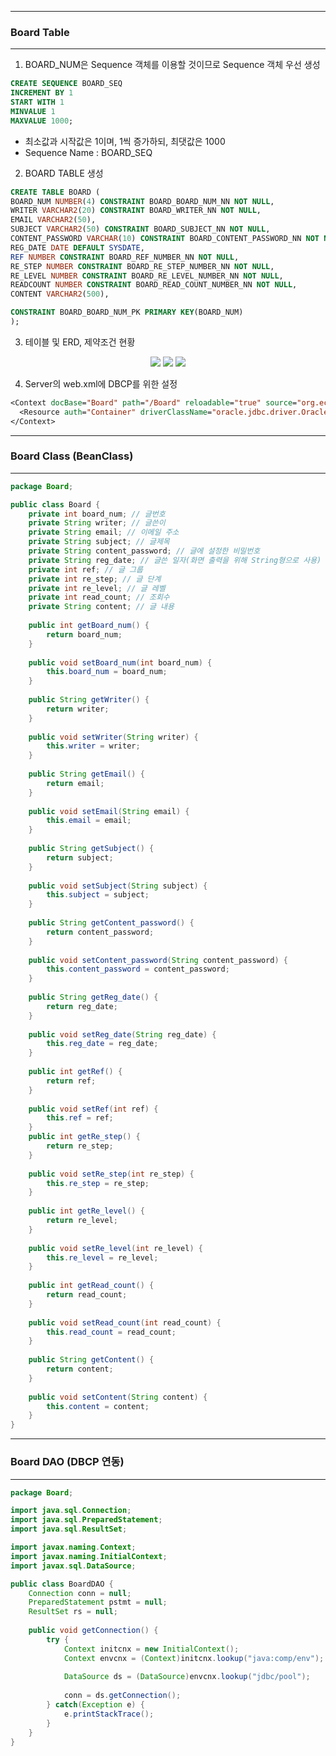 -----
### Board Table
-----
1. BOARD_NUM은 Sequence 객체를 이용할 것이므로 Sequence 객체 우선 생성
```sql
CREATE SEQUENCE BOARD_SEQ 
INCREMENT BY 1
START WITH 1
MINVALUE 1
MAXVALUE 1000;
```
  - 최소값과 시작값은 1이며, 1씩 증가하되, 최댓값은 1000
  - Sequence Name : BOARD_SEQ

2. BOARD TABLE 생성
```sql
CREATE TABLE BOARD (
BOARD_NUM NUMBER(4) CONSTRAINT BOARD_BOARD_NUM_NN NOT NULL,
WRITER VARCHAR2(20) CONSTRAINT BOARD_WRITER_NN NOT NULL,
EMAIL VARCHAR2(50),
SUBJECT VARCHAR2(50) CONSTRAINT BOARD_SUBJECT_NN NOT NULL,
CONTENT_PASSWORD VARCHAR(10) CONSTRAINT BOARD_CONTENT_PASSWORD_NN NOT NULL,
REG_DATE DATE DEFAULT SYSDATE,
REF NUMBER CONSTRAINT BOARD_REF_NUMBER_NN NOT NULL,
RE_STEP NUMBER CONSTRAINT BOARD_RE_STEP_NUMBER_NN NOT NULL,
RE_LEVEL NUMBER CONSTRAINT BOARD_RE_LEVEL_NUMBER_NN NOT NULL,
READCOUNT NUMBER CONSTRAINT BOARD_READ_COUNT_NUMBER_NN NOT NULL,
CONTENT VARCHAR2(500),

CONSTRAINT BOARD_BOARD_NUM_PK PRIMARY KEY(BOARD_NUM)
);
```

3. 테이블 및 ERD, 제약조건 현황
<div align = "center">
<img src="https://github.com/sooyounghan/DataBase/assets/34672301/5bfcfcba-1c46-47ad-8db3-65d7ab75a58b">
<img src="https://github.com/sooyounghan/Web/assets/34672301/8e52cf62-66fc-4ef2-b968-0eca3d5d88bd">
<img src="https://github.com/sooyounghan/DataBase/assets/34672301/08296f65-262e-4293-9541-e0c471c7cf06">
</div>

4. Server의 web.xml에 DBCP를 위한 설정
```jsp
<Context docBase="Board" path="/Board" reloadable="true" source="org.eclipse.jst.jee.server:Board">
  <Resource auth="Container" driverClassName="oracle.jdbc.driver.OracleDriver" type="javax.sql.DataSource" loginTimeout="10" maxWaits="5000" name="jdbc/pool" username="dbPractice" password="1234" url="jdbc:oracle:thin:@localhost:1521:xe"/>
</Context> 
```

-----
### Board Class (BeanClass)
-----
```java
package Board;

public class Board {
	private int board_num; // 글번호
	private String writer; // 글쓴이
	private String email; // 이메일 주소
	private String subject; // 글제목
	private String content_password; // 글에 설정한 비밀번호
	private String reg_date; // 글쓴 일자(화면 출력을 위해 String형으로 사용)
	private int ref; // 글 그룹
	private int re_step; // 글 단계
	private int re_level; // 글 레벨
	private int read_count; // 조회수
	private String content; // 글 내용
	
	public int getBoard_num() {
		return board_num;
	}
	
	public void setBoard_num(int board_num) {
		this.board_num = board_num;
	}
	
	public String getWriter() {
		return writer;
	}
	
	public void setWriter(String writer) {
		this.writer = writer;
	}
	
	public String getEmail() {
		return email;
	}
	
	public void setEmail(String email) {
		this.email = email;
	}
	
	public String getSubject() {
		return subject;
	}
	
	public void setSubject(String subject) {
		this.subject = subject;
	}
	
	public String getContent_password() {
		return content_password;
	}
	
	public void setContent_password(String content_password) {
		this.content_password = content_password;
	}
	
	public String getReg_date() {
		return reg_date;
	}
	
	public void setReg_date(String reg_date) {
		this.reg_date = reg_date;
	}
	
	public int getRef() {
		return ref;
	}
	
	public void setRef(int ref) {
		this.ref = ref;
	}
	public int getRe_step() {
		return re_step;
	}
	
	public void setRe_step(int re_step) {
		this.re_step = re_step;
	}
	
	public int getRe_level() {
		return re_level;
	}
	
	public void setRe_level(int re_level) {
		this.re_level = re_level;
	}
	
	public int getRead_count() {
		return read_count;
	}
	
	public void setRead_count(int read_count) {
		this.read_count = read_count;
	}
	
	public String getContent() {
		return content;
	}
	
	public void setContent(String content) {
		this.content = content;
	}
}
```

-----
### Board DAO (DBCP 연동)
-----
```java
package Board;

import java.sql.Connection;
import java.sql.PreparedStatement;
import java.sql.ResultSet;

import javax.naming.Context;
import javax.naming.InitialContext;
import javax.sql.DataSource;

public class BoardDAO {
	Connection conn = null;
	PreparedStatement pstmt = null;
	ResultSet rs = null;
	
	public void getConnection() {
		try {
			Context initcnx = new InitialContext();
			Context envcnx = (Context)initcnx.lookup("java:comp/env");
			
			DataSource ds = (DataSource)envcnx.lookup("jdbc/pool");
			
			conn = ds.getConnection();
		} catch(Exception e) {
			e.printStackTrace();
		}
	}
}
```
